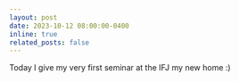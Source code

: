 ```yaml
---
layout: post
date: 2023-10-12 08:00:00-0400
inline: true
related_posts: false
---
```


Today I give my very first seminar at the IFJ my new home :)

